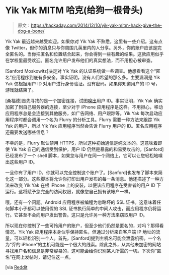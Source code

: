 # Yik Yak MITM 哈克(给狗一根骨头)

> 原文：<https://hackaday.com/2014/12/10/yik-yak-mitm-hack-give-the-dog-a-bone/>

Yik Yak 最近越来越受欢迎。如果你对 Yik Yak 不熟悉，这里有一些介绍。这有点像 Twitter，但你的消息只与你周围几英里内的人分享。另外，你的账户应该是完全匿名的。当你把匿名和位置结合起来，你会得到一些有趣的结果。这款应用似乎在学校里最受欢迎。匿名允许用户发布他们的真实想法，而不用担心被审查。

[Sanford Moskowitz]决定对 Yik Yak 的认证系统做一些调查。他想看看这个“匿名”应用程序到底有多安全。事实证明，没有人们希望的那么多。主要漏洞是 Yik Yak 仅根据用户 ID 对用户进行身份验证。没有密码。如果你知道用户的 ID 号，游戏就结束了。

[桑福德]首先寻找的是一个加密连接，试图[嗅出](http://www.hackaday.com/2013/04/29/wifi-pineapple-project-uses-updated-hardware-for-man-in-the-middle-attacks/ "Sniffing traffic")用户 ID。事实证明，Yik Yak 确实加密了到自己服务器的连接，至少对于 iPhone 应用程序是这样。不用担心，移动应用程序总是会连接到其他服务，如广告网络、用户跟踪等。Yik Yak 每次启动应用程序时都会调用一个名为 Flurry 的分析工具。Flurry 需要一种方法来跟踪 Yik Yak 的用户，所以 Yik Yak 应用程序当然会告诉 Flurry 用户的 ID。匿名应用程序还需要发送哪些信息？

不幸的是，Flurry 默认禁用 HTTPS，所以这种初始通信是纯文本的。这意味着即使 Yik Yak 自己的通信受到保护，用户 ID 仍然是暴露的和易受攻击的。[Sanford]已经发布了一个 shell 脚本，如果您与用户在同一个网络上，它可以让您轻松地嗅出这些用户 ID。

一旦你有了用户 ID，你就可以完全控制这个账户了。[Sanford]也发布了脚本来简化这一部分。这些脚本将允许你打印出用户发布的每一条消息。他还描述了一种方法来改变 Yik Yak 在根 iPhone 上的安装，以便该应用程序在受害者的用户 ID 下运行。这将赋予您完全的访问权限，就像您自己拥有该帐户一样。

哦，还有一个问题。Android 应用程序被编程为忽略坏的 SSL 证书。这意味着任何脚本小子都可以使用假的 SSL 证书执行简单的中间人攻击，而应用程序仍将运行。它甚至不会向用户发出警告。这只是允许另一种方法来窃取用户 ID。

所以现在你控制了一些可怜用户的账户，但至少他们仍然是匿名的，对吗？那得看情况。Yik Yak 应用程序本身似乎保持匿名，但通过分析来自客户端 IP 地址的流量，可以轻松识别一个人。首先，[Sanford]提到主机名可能会泄露机密。一个名为“乔的 iPhone”的主机可能是一个很大的线索。除此之外，从其他未加密的网站寻找用户名和信息是非常容易的，这可能会给你识别某人所需的一切。下次你“匿名”在网上发帖时，请记住这一点。

[via [Reddit](https://silverskylabs.github.io/yakhak/ "Reddit.com")